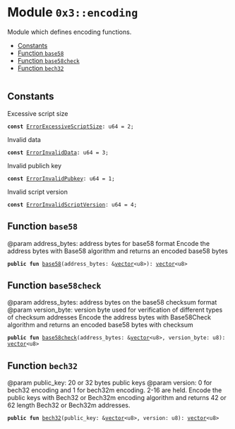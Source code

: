 
<a name="0x3_encoding"></a>

# Module `0x3::encoding`

Module which defines encoding functions.


-  [Constants](#@Constants_0)
-  [Function `base58`](#0x3_encoding_base58)
-  [Function `base58check`](#0x3_encoding_base58check)
-  [Function `bech32`](#0x3_encoding_bech32)


<pre><code></code></pre>



<a name="@Constants_0"></a>

## Constants


<a name="0x3_encoding_ErrorExcessiveScriptSize"></a>

Excessive script size


<pre><code><b>const</b> <a href="encoding.md#0x3_encoding_ErrorExcessiveScriptSize">ErrorExcessiveScriptSize</a>: u64 = 2;
</code></pre>



<a name="0x3_encoding_ErrorInvalidData"></a>

Invalid data


<pre><code><b>const</b> <a href="encoding.md#0x3_encoding_ErrorInvalidData">ErrorInvalidData</a>: u64 = 3;
</code></pre>



<a name="0x3_encoding_ErrorInvalidPubkey"></a>

Invalid publich key


<pre><code><b>const</b> <a href="encoding.md#0x3_encoding_ErrorInvalidPubkey">ErrorInvalidPubkey</a>: u64 = 1;
</code></pre>



<a name="0x3_encoding_ErrorInvalidScriptVersion"></a>

Invalid script version


<pre><code><b>const</b> <a href="encoding.md#0x3_encoding_ErrorInvalidScriptVersion">ErrorInvalidScriptVersion</a>: u64 = 4;
</code></pre>



<a name="0x3_encoding_base58"></a>

## Function `base58`

@param address_bytes: address bytes for base58 format
Encode the address bytes with Base58 algorithm and returns an encoded base58 bytes


<pre><code><b>public</b> <b>fun</b> <a href="encoding.md#0x3_encoding_base58">base58</a>(address_bytes: &<a href="">vector</a>&lt;u8&gt;): <a href="">vector</a>&lt;u8&gt;
</code></pre>



<a name="0x3_encoding_base58check"></a>

## Function `base58check`

@param address_bytes: address bytes on the base58 checksum format
@param version_byte: version byte used for verification of different types of checksum addresses
Encode the address bytes with Base58Check algorithm and returns an encoded base58 bytes with checksum


<pre><code><b>public</b> <b>fun</b> <a href="encoding.md#0x3_encoding_base58check">base58check</a>(address_bytes: &<a href="">vector</a>&lt;u8&gt;, version_byte: u8): <a href="">vector</a>&lt;u8&gt;
</code></pre>



<a name="0x3_encoding_bech32"></a>

## Function `bech32`

@param public_key: 20 or 32 bytes public keys
@param version: 0 for bech32 encoding and 1 for bech32m encoding. 2-16 are held.
Encode the public keys with Bech32 or Bech32m encoding algorithm and returns 42 or 62 length Bech32 or Bech32m addresses.


<pre><code><b>public</b> <b>fun</b> <a href="encoding.md#0x3_encoding_bech32">bech32</a>(public_key: &<a href="">vector</a>&lt;u8&gt;, version: u8): <a href="">vector</a>&lt;u8&gt;
</code></pre>
